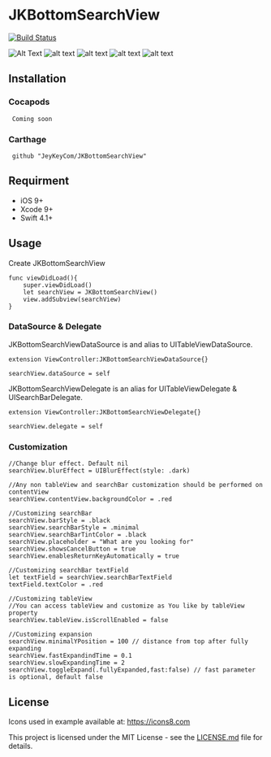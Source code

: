 # JKBottomSearchView
[![Build Status](https://travis-ci.org/JaroVoltix/JKBottomSearchView.svg?branch=master)](https://travis-ci.org/JaroVoltix/JKBottomSearchView)

![Alt Text](https://github.com/JaroVoltix/JKBottomSearchView/assets/example.gif)
![alt text](https://github.com/JaroVoltix/JKBottomSearchView/assets/FullyCollapsed.png)
![alt text](https://github.com/JaroVoltix/JKBottomSearchView/assets/FullyExpanded.png)
![alt text](https://github.com/JaroVoltix/JKBottomSearchView/assets/FullyExpandedAndFilled.png)
![alt text](https://github.com/JaroVoltix/JKBottomSearchView/assets/MiddleExpanded.png)
## Installation

### Cocapods
``` Coming soon```

### Carthage 
``` github "JeyKeyCom/JKBottomSearchView"```

## Requirment
 - iOS 9+
 - Xcode 9+
 - Swift 4.1+
 
## Usage
Create JKBottomSearchView 
```
func viewDidLoad(){
    super.viewDidLoad()
    let searchView = JKBottomSearchView()
    view.addSubview(searchView)
}
```
### DataSource & Delegate
JKBottomSearchViewDataSource is and alias to UITableViewDataSource. 

```
extension ViewController:JKBottomSearchViewDataSource{}
```
```
searchView.dataSource = self
```

JKBottomSearchViewDelegate is an alias for UITableViewDelegate & UISearchBarDelegate.

```
extension ViewController:JKBottomSearchViewDelegate{}
```
```
searchView.delegate = self
```

### Customization
```
//Change blur effect. Default nil
searchView.blurEffect = UIBlurEffect(style: .dark)

//Any non tableView and searchBar customization should be performed on contentView
searchView.contentView.backgroundColor = .red

//Customizing searchBar
searchView.barStyle = .black 
searchView.searchBarStyle = .minimal 
searchView.searchBarTintColor = .black
searchView.placeholder = "What are you looking for"
searchView.showsCancelButton = true
searchView.enablesReturnKeyAutomatically = true

//Customizing searchBar textField
let textField = searchView.searchBarTextField
textField.textColor = .red

//Customizing tableView
//You can access tableView and customize as You like by tableView property
searchView.tableView.isScrollEnabled = false

//Customizing expansion 
searchView.minimalYPosition = 100 // distance from top after fully expanding 
searchView.fastExpandindTime = 0.1
searchView.slowExpandingTime = 2
searchView.toggleExpand(.fullyExpanded,fast:false) // fast parameter is optional, default false
```

## License
Icons used in example available at: https://icons8.com

This project is licensed under the MIT License - see the [LICENSE.md](LICENSE.md) file for details.
